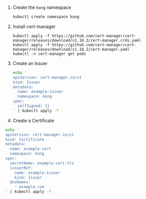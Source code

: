 1. Create the `kong` namespace
    
    ```sh
    kubectl create namespace kong
    ```
1. Install cert-manager

    ```
    kubectl apply -f https://github.com/cert-manager/cert-manager/releases/download/v1.18.2/cert-manager.crds.yaml
    kubectl apply -f https://github.com/cert-manager/cert-manager/releases/download/v1.18.2/cert-manager.yaml
    kubectl -n cert-manager get pods
    ```

1. Create an Issuer

    ```bash
    echo '
    apiVersion: cert-manager.io/v1
    kind: Issuer
    metadata:
      name: example-issuer
      namespace: kong
    spec:
      selfSigned: {}
    ' | kubectl apply -f -
    ```

1. Create a Certificate

```bash
echo '
apiVersion: cert-manager.io/v1
kind: Certificate
metadata:
  name: example-cert
  namespace: kong
spec:
  secretName: example-cert-tls
  issuerRef:
    name: example-issuer
    kind: Issuer
  dnsNames:
    - example.com
' | kubectl apply -f -

```
